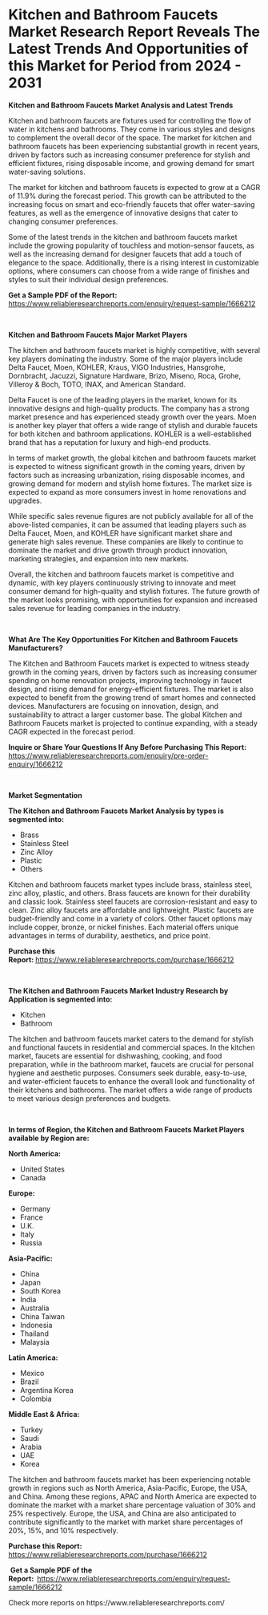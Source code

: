<p><h1>Kitchen and Bathroom Faucets Market Research Report Reveals The Latest Trends And Opportunities of this Market for Period from 2024 - 2031</h1></p><p><strong>Kitchen and Bathroom Faucets Market Analysis and Latest Trends</strong></p>
<p><p>Kitchen and bathroom faucets are fixtures used for controlling the flow of water in kitchens and bathrooms. They come in various styles and designs to complement the overall decor of the space. The market for kitchen and bathroom faucets has been experiencing substantial growth in recent years, driven by factors such as increasing consumer preference for stylish and efficient fixtures, rising disposable income, and growing demand for smart water-saving solutions.</p><p>The market for kitchen and bathroom faucets is expected to grow at a CAGR of 11.9% during the forecast period. This growth can be attributed to the increasing focus on smart and eco-friendly faucets that offer water-saving features, as well as the emergence of innovative designs that cater to changing consumer preferences.</p><p>Some of the latest trends in the kitchen and bathroom faucets market include the growing popularity of touchless and motion-sensor faucets, as well as the increasing demand for designer faucets that add a touch of elegance to the space. Additionally, there is a rising interest in customizable options, where consumers can choose from a wide range of finishes and styles to suit their individual design preferences.</p></p>
<p><strong>Get a Sample PDF of the Report:&nbsp;</strong> <a href="https://www.reliableresearchreports.com/enquiry/request-sample/1666212">https://www.reliableresearchreports.com/enquiry/request-sample/1666212</a></p>
<p>&nbsp;</p>
<p><strong>Kitchen and Bathroom Faucets Major Market Players</strong></p>
<p><p>The kitchen and bathroom faucets market is highly competitive, with several key players dominating the industry. Some of the major players include Delta Faucet, Moen, KOHLER, Kraus, VIGO Industries, Hansgrohe, Dornbracht, Jacuzzi, Signature Hardware, Brizo, Miseno, Roca, Grohe, Villeroy & Boch, TOTO, INAX, and American Standard.</p><p>Delta Faucet is one of the leading players in the market, known for its innovative designs and high-quality products. The company has a strong market presence and has experienced steady growth over the years. Moen is another key player that offers a wide range of stylish and durable faucets for both kitchen and bathroom applications. KOHLER is a well-established brand that has a reputation for luxury and high-end products.</p><p>In terms of market growth, the global kitchen and bathroom faucets market is expected to witness significant growth in the coming years, driven by factors such as increasing urbanization, rising disposable incomes, and growing demand for modern and stylish home fixtures. The market size is expected to expand as more consumers invest in home renovations and upgrades.</p><p>While specific sales revenue figures are not publicly available for all of the above-listed companies, it can be assumed that leading players such as Delta Faucet, Moen, and KOHLER have significant market share and generate high sales revenue. These companies are likely to continue to dominate the market and drive growth through product innovation, marketing strategies, and expansion into new markets.</p><p>Overall, the kitchen and bathroom faucets market is competitive and dynamic, with key players continuously striving to innovate and meet consumer demand for high-quality and stylish fixtures. The future growth of the market looks promising, with opportunities for expansion and increased sales revenue for leading companies in the industry.</p></p>
<p>&nbsp;</p>
<p><strong>What Are The Key Opportunities For Kitchen and Bathroom Faucets Manufacturers?</strong></p>
<p><p>The Kitchen and Bathroom Faucets market is expected to witness steady growth in the coming years, driven by factors such as increasing consumer spending on home renovation projects, improving technology in faucet design, and rising demand for energy-efficient fixtures. The market is also expected to benefit from the growing trend of smart homes and connected devices. Manufacturers are focusing on innovation, design, and sustainability to attract a larger customer base. The global Kitchen and Bathroom Faucets market is projected to continue expanding, with a steady CAGR expected in the forecast period.</p></p>
<p><strong>Inquire or Share Your Questions If Any Before Purchasing This Report:</strong> <a href="https://www.reliableresearchreports.com/enquiry/pre-order-enquiry/1666212">https://www.reliableresearchreports.com/enquiry/pre-order-enquiry/1666212</a></p>
<p>&nbsp;</p>
<p><strong>Market Segmentation</strong></p>
<p><strong>The Kitchen and Bathroom Faucets Market Analysis by types is segmented into:</strong></p>
<p><ul><li>Brass</li><li>Stainless Steel</li><li>Zinc Alloy</li><li>Plastic</li><li>Others</li></ul></p>
<p><p>Kitchen and bathroom faucets market types include brass, stainless steel, zinc alloy, plastic, and others. Brass faucets are known for their durability and classic look. Stainless steel faucets are corrosion-resistant and easy to clean. Zinc alloy faucets are affordable and lightweight. Plastic faucets are budget-friendly and come in a variety of colors. Other faucet options may include copper, bronze, or nickel finishes. Each material offers unique advantages in terms of durability, aesthetics, and price point.</p></p>
<p><strong>Purchase this Report:&nbsp;</strong><a href="https://www.reliableresearchreports.com/purchase/1666212">https://www.reliableresearchreports.com/purchase/1666212</a></p>
<p>&nbsp;</p>
<p><strong>The Kitchen and Bathroom Faucets Market Industry Research by Application is segmented into:</strong></p>
<p><ul><li>Kitchen</li><li>Bathroom</li></ul></p>
<p><p>The kitchen and bathroom faucets market caters to the demand for stylish and functional faucets in residential and commercial spaces. In the kitchen market, faucets are essential for dishwashing, cooking, and food preparation, while in the bathroom market, faucets are crucial for personal hygiene and aesthetic purposes. Consumers seek durable, easy-to-use, and water-efficient faucets to enhance the overall look and functionality of their kitchens and bathrooms. The market offers a wide range of products to meet various design preferences and budgets.</p></p>
<p>&nbsp;</p>
<p><strong>In terms of Region, the Kitchen and Bathroom Faucets Market Players available by Region are:</strong></p>
<p>
    <p> <strong> North America: </strong>
        <ul>
            <li>United States</li>
            <li>Canada</li>
        </ul>
        </p> 
    <p> <strong> Europe: </strong>
        <ul>
            <li>Germany</li>
            <li>France</li>
            <li>U.K.</li>
            <li>Italy</li>
            <li>Russia</li>
        </ul>
        </p> 
    <p> <strong> Asia-Pacific: </strong>
        <ul>
            <li>China</li>
            <li>Japan</li>
            <li>South Korea</li>
            <li>India</li>
            <li>Australia</li>
            <li>China Taiwan</li>
            <li>Indonesia</li>
            <li>Thailand</li>
            <li>Malaysia</li>
        </ul>
        </p> 
    <p> <strong> Latin America: </strong>
        <ul>
            <li>Mexico</li>
            <li>Brazil</li>
            <li>Argentina Korea</li>
            <li>Colombia</li>
        </ul>
        </p> 
    <p> <strong> Middle East & Africa: </strong>
        <ul>
            <li>Turkey</li>
            <li>Saudi</li>
            <li>Arabia</li>
            <li>UAE</li>
            <li>Korea</li>
        </ul>
    </p>
    </p>
<p><p>The kitchen and bathroom faucets market has been experiencing notable growth in regions such as North America, Asia-Pacific, Europe, the USA, and China. Among these regions, APAC and North America are expected to dominate the market with a market share percentage valuation of 30% and 25% respectively. Europe, the USA, and China are also anticipated to contribute significantly to the market with market share percentages of 20%, 15%, and 10% respectively.</p></p>
<p><strong>Purchase this Report: </strong><a href="https://www.reliableresearchreports.com/purchase/1666212">https://www.reliableresearchreports.com/purchase/1666212</a></p>
<p>&nbsp;<strong>Get a Sample PDF of the Report:&nbsp;&nbsp;</strong><a href="https://www.reliableresearchreports.com/enquiry/request-sample/1666212">https://www.reliableresearchreports.com/enquiry/request-sample/1666212</a></p>
<p><strong></strong></p>
<p>Check more reports on https://www.reliableresearchreports.com/</p>